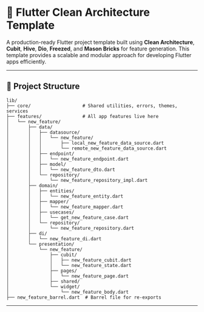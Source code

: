 # 🚀 Flutter Clean Architecture Template

A production-ready Flutter project template built using **Clean Architecture**, **Cubit**, **Hive**, **Dio**, **Freezed**, and **Mason Bricks** for feature generation. This template provides a scalable and modular approach for developing Flutter apps efficiently.

---

## 📁 Project Structure

```
lib/
├── core/                   # Shared utilities, errors, themes, services
├── features/               # All app features live here
│   └── new_feature/
│       ├── data/
│       │   ├── datasource/
│       │   │   └── new_feature/
│       │   │       ├── local_new_feature_data_source.dart
│       │   │       └── remote_new_feature_data_source.dart
│       │   ├── endpoint/
│       │   │   └── new_feature_endpoint.dart
│       │   ├── model/
│       │   │   └── new_feature_dto.dart
│       │   └── repository/
│       │       └── new_feature_repository_impl.dart
│       ├── domain/
│       │   ├── entities/
│       │   │   └── new_feature_entity.dart
│       │   ├── mapper/
│       │   │   └── new_feature_mapper.dart
│       │   ├── usecases/
│       │   │   └── get_new_feature_case.dart
│       │   └── repository/
│       │       └── new_feature_repository.dart
│       ├── di/
│       │   └── new_feature_di.dart
│       └── presentation/
│           └── new_feature/
│               ├── cubit/
│               │   ├── new_feature_cubit.dart
│               │   └── new_feature_state.dart
│               ├── pages/
│               │   └── new_feature_page.dart
│               ├── shared/
│               └── widget/
│                   └── new_feature_body.dart
├── new_feature_barrel.dart  # Barrel file for re-exports
```

---
